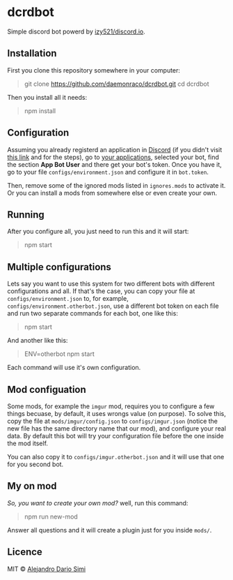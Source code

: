 # dcrdbot
Simple discord bot powerd by [izy521/discord.io](https://github.com/izy521/discord.io).

## Installation
First you clone this repository somewhere in your computer:
>git clone https://github.com/daemonraco/dcrdbot.git
>cd dcrdbot

Then you install all it needs:
>npm install

## Configuration
Assuming you already registerd an application in
[Discord](https://discordapp.com/) (if you didn't visit [this
link](https://github.com/reactiflux/discord-irc/wiki/Creating-a-discord-bot-&-getting-a-token)
and for the steps), go to [your
applications](https://discordapp.com/developers/applications/me), selected your
bot, find the section __App Bot User__ and there get your bot's token.
Once you have it, go to your file `configs/environment.json` and configure it in
`bot.token`.

Then, remove some of the ignored mods listed in `ignores.mods` to activate it.
Or you can install a mods from somewhere else or even create your own.

## Running
After you configure all, you just need to run this and it will start:
>npm start


## Multiple configurations
Lets say you want to use this system for two different bots with different
configurations and all.
If that's the case, you can copy your file at `configs/environment.json` to, for
example, `configs/environment.otherbot.json`, use a different bot token on each
file and run two separate commands for each bot, one like this:
>npm start

And another like this:
>ENV=otherbot npm start

Each command will use it's own configuration.

## Mod configuation
Some mods, for example the `imgur` mod, requires you to configure a few things
becuase, by default, it uses wrongs value (on purpose).
To solve this, copy the file at `mods/imgur/config.json` to `configs/imgur.json`
(notice the new file has the same directory name that our mod), and configure your
real data.
By default this bot will try your configuration file before the one inside the mod
itself.

You can also copy it to `configs/imgur.otherbot.json` and it will use that one for
you second bot.

## My on mod
_So, you want to create your own mod?_ well, run this command:
>npm run new-mod

Answer all questions and it will create a plugin just for you inside `mods/`.

## Licence
MIT &copy; [Alejandro Dario Simi](http://daemonraco.com)
